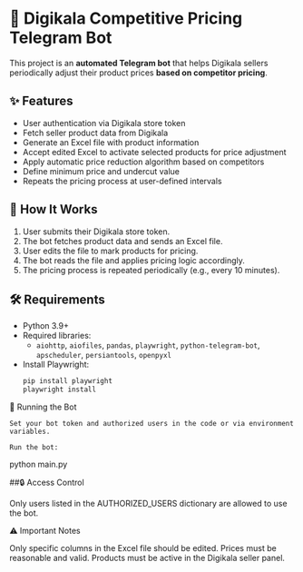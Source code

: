# 🤖 Digikala Competitive Pricing Telegram Bot

This project is an **automated Telegram bot** that helps Digikala sellers periodically adjust their product prices **based on competitor pricing**.

## ✨ Features

- User authentication via Digikala store token
- Fetch seller product data from Digikala
- Generate an Excel file with product information
- Accept edited Excel to activate selected products for price adjustment
- Apply automatic price reduction algorithm based on competitors
- Define minimum price and undercut value
- Repeats the pricing process at user-defined intervals

## 🧠 How It Works

1. User submits their Digikala store token.
2. The bot fetches product data and sends an Excel file.
3. User edits the file to mark products for pricing.
4. The bot reads the file and applies pricing logic accordingly.
5. The pricing process is repeated periodically (e.g., every 10 minutes).

## 🛠 Requirements

- Python 3.9+
- Required libraries:
  - `aiohttp`, `aiofiles`, `pandas`, `playwright`, `python-telegram-bot`, `apscheduler`, `persiantools`, `openpyxl`
- Install Playwright:
  ```bash
  pip install playwright
  playwright install
🚀 Running the Bot

    Set your bot token and authorized users in the code or via environment variables.

    Run the bot:

python main.py

##🔒 Access Control

Only users listed in the AUTHORIZED_USERS dictionary are allowed to use the bot.

⚠️ Important Notes

Only specific columns in the Excel file should be edited.
Prices must be reasonable and valid.
Products must be active in the Digikala seller panel.
